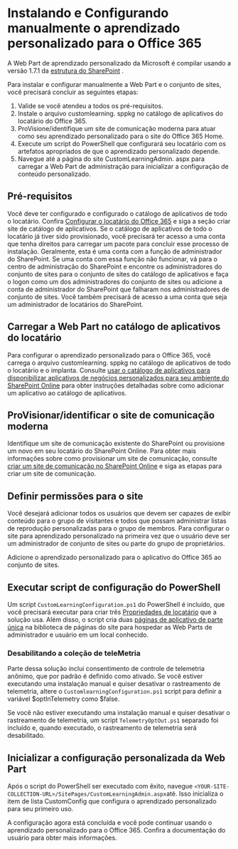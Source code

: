# <a name="manually-installing-and-configuring-custom-learning-for-office-365"></a>Instalando e Configurando manualmente o aprendizado personalizado para o Office 365

A Web Part de aprendizado personalizado da Microsoft é compilar usando a versão 1.7.1 da [estrutura do SharePoint](https://docs.microsoft.com/en-us/sharepoint/dev/spfx/sharepoint-framework-overview) .

Para instalar e configurar manualmente a Web Part e o conjunto de sites, você precisará concluir as seguintes etapas:

1. Valide se você atendeu a todos os pré-requisitos.
1. Instale o arquivo customlearning. sppkg no catálogo de aplicativos do locatário do Office 365.
1. ProVisione/identifique um site de comunicação moderna para atuar como seu aprendizado personalizado para o site do Office 365 Home.
1. Execute um script do PowerShell que configurará seu locatário com os artefatos apropriados de que o aprendizado personalizado depende.
1. Navegue até a página do site CustomLearningAdmin. aspx para carregar a Web Part de administração para inicializar a configuração de conteúdo personalizado.

## <a name="prerequisites"></a>Pré-requisitos

Você deve ter configurado e configurado o catálogo de aplicativos de todo o locatário. Confira [Configurar o locatário do Office 365](https://docs.microsoft.com/en-us/sharepoint/dev/spfx/set-up-your-developer-tenant#create-app-catalog-site) e siga a seção criar site de catálogo de aplicativos. Se o catálogo de aplicativos de todo o locatário já tiver sido provisionado, você precisará ter acesso a uma conta que tenha direitos para carregar um pacote para concluir esse processo de instalação. Geralmente, esta é uma conta com a função de administrador do SharePoint. Se uma conta com essa função não funcionar, vá para o centro de administração do SharePoint e encontre os administradores do conjunto de sites para o conjunto de sites do catálogo de aplicativos e faça o logon como um dos administradores do conjunto de sites ou adicione a conta de administrador do SharePoint que falharam nos administradores de conjunto de sites. Você também precisará de acesso a uma conta que seja um administrador de locatários do SharePoint.

## <a name="upload-the-web-part-to-the-tenant-app-catalog"></a>Carregar a Web Part no catálogo de aplicativos do locatário

Para configurar o aprendizado personalizado para o Office 365, você carrega o arquivo customlearning. sppkg no catálogo de aplicativos de todo o locatário e o implanta. Consulte [usar o catálogo de aplicativos para disponibilizar aplicativos de negócios personalizados para seu ambiente do SharePoint Online](https://docs.microsoft.com/en-us/sharepoint/use-app-catalog) para obter instruções detalhadas sobre como adicionar um aplicativo ao catálogo de aplicativos.

## <a name="provisionidentify-modern-communication-site"></a>ProVisionar/identificar o site de comunicação moderna

Identifique um site de comunicação existente do SharePoint ou provisione um novo em seu locatário do SharePoint Online. Para obter mais informações sobre como provisionar um site de comunicação, consulte [criar um site de comunicação no SharePoint Online](https://support.office.com/en-us/article/create-a-communication-site-in-sharepoint-online-7fb44b20-a72f-4d2c-9173-fc8f59ba50eb) e siga as etapas para criar um site de comunicação.

## <a name="set-permissions-for-the-site"></a>Definir permissões para o site

Você desejará adicionar todos os usuários que devem ser capazes de exibir conteúdo para o grupo de visitantes e todos que possam administrar listas de reprodução personalizadas para o grupo de membros. Para configurar o site para aprendizado personalizado na primeira vez que o usuário deve ser um administrador de conjunto de sites ou parte do grupo de proprietários.

Adicione o aprendizado personalizado para o aplicativo do Office 365 ao conjunto de sites.

## <a name="execute-powershell-configuration-script"></a>Executar script de configuração do PowerShell

Um script `CustomLearningConfiguration.ps1` do PowerShell é incluído, que você precisará executar para criar três [Propriedades de locatário](https://docs.microsoft.com/en-us/sharepoint/dev/spfx/tenant-properties) que a solução usa. Além disso, o script cria duas [páginas de aplicativo de parte única](https://docs.microsoft.com/en-us/sharepoint/dev/spfx/web-parts/single-part-app-pages) na biblioteca de páginas do site para hospedar as Web Parts de administrador e usuário em um local conhecido.

### <a name="disabling-telemetry-collection"></a>Desabilitando a coleção de teleMetria

Parte dessa solução inclui consentimento de controle de telemetria anônimo, que por padrão é definido como ativado. Se você estiver executando uma instalação manual e quiser desativar o rastreamento de telemetria, altere o `CustomlearningConfiguration.ps1` script para definir a variável $optInTelemetry como $false.

Se você não estiver executando uma instalação manual e quiser desativar o rastreamento de telemetria, um script `TelemetryOptOut.ps1` separado foi incluído e, quando executado, o rastreamento de telemetria será desabilitado.

## <a name="initialize-web-part-custom-configuration"></a>Inicializar a configuração personalizada da Web Part

Após o script do PowerShell ser executado com êxito, navegue `<YOUR-SITE-COLLECTION-URL>/SitePages/CustomLearningAdmin.aspx`até. Isso inicializa o item de lista CustomConfig que configura o aprendizado personalizado para seu primeiro uso.

A configuração agora está concluída e você pode continuar usando o aprendizado personalizado para o Office 365. Confira a documentação do usuário para obter mais informações.